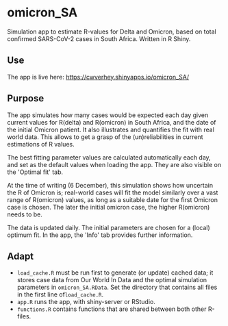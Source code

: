 # omicron_SA
Simulation app to estimate R-values for Delta and Omicron, based on total confirmed SARS-CoV-2 cases in South Africa. Written in R Shiny.

## Use
The app is live here: https://cwverhey.shinyapps.io/omicron_SA/

## Purpose
The app simulates how many cases would be expected each day given current values for R(delta) and R(omicron) in South Africa, and the date of the initial Omicron patient. It also illustrates and quantifies the fit with real world data. This allows to get a grasp of the (un)reliabilities in current estimations of R values.
            
The best fitting parameter values are calculated automatically each day, and set as the default values when loading the app. They are also visible on the 'Optimal fit' tab.
            
At the time of writing (6 December), this simulation shows how uncertain the R of Omicron is; real-world cases will fit the model similarly over a vast range of R(omicron) values, as long as a suitable date for the first Omicron case is chosen. The later the initial omicron case, the higher R(omicron) needs to be.

The data is updated daily. The initial parameters are chosen for a (local) optimum fit. In the app, the 'Info' tab provides further information.

## Adapt

* `load_cache.R` must be run first to generate (or update) cached data; it stores case data from Our World In Data and the optimal simulation parameters in `omicron_SA.RData`. Set the directory that contains all files in the first line of`load_cache.R`.
* `app.R` runs the app, with shiny-server or RStudio.
* `functions.R` contains functions that are shared between both other R-files.